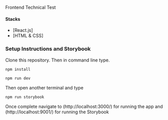 Frontend Technical Test

#### Stacks
* [React.js]
* [HTML & CSS]

### Setup Instructions and Storybook
Clone this repository. Then in command line type.
````
npm install

npm run dev
````
Then open another terminal and type
````
npm run storybook
````

Once complete navigate to (http://localhost:3000/) for running the app and (http://localhost:9001/) for running the Storybook